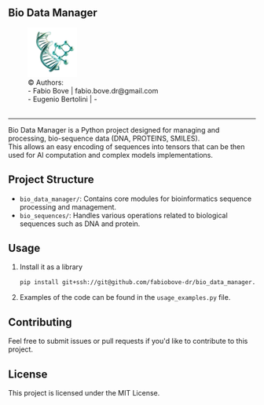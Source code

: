 
## Bio Data Manager
<figure>
  <img src="icon.png" alt="description" style="width:100px; height:auto;">
  <figcaption>© Authors:<br>
   - Fabio Bove | fabio.bove.dr@gmail.com<br> 
   - Eugenio Bertolini | - </figcaption><br> 
</figure>
<hr>
Bio Data Manager is a Python project designed for managing and processing, bio-sequence data (DNA, PROTEINS, SMILES).<br>
This allows an easy encoding of sequences into tensors that can be then used for AI computation and complex models implementations.

## Project Structure
- `bio_data_manager/`: Contains core modules for bioinformatics sequence processing and management.
- `bio_sequences/`: Handles various operations related to biological sequences such as DNA and protein.


## Usage
1. Install it as a library 
   ```bash
   pip install git+ssh://git@github.com/fabiobove-dr/bio_data_manager.git@0.0.1
   ```
2. Examples of the code can be found in the `usage_examples.py` file.

## Contributing
Feel free to submit issues or pull requests if you'd like to contribute to this project.

## License
This project is licensed under the MIT License.
